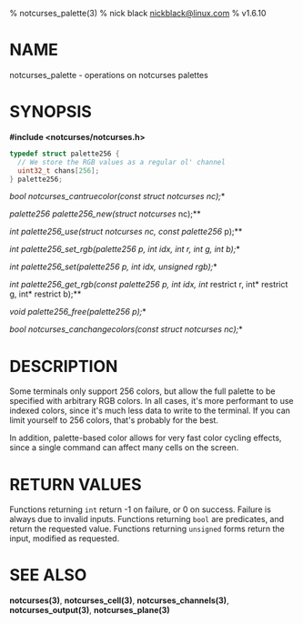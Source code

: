 % notcurses_palette(3)
% nick black <nickblack@linux.com>
% v1.6.10

# NAME

notcurses_palette - operations on notcurses palettes

# SYNOPSIS

**#include <notcurses/notcurses.h>**

```c
typedef struct palette256 {
  // We store the RGB values as a regular ol' channel
  uint32_t chans[256];
} palette256;
```

**bool notcurses_cantruecolor(const struct notcurses* nc);**

**palette256* palette256_new(struct notcurses* nc);**

**int palette256_use(struct notcurses* nc, const palette256* p);**

**int palette256_set_rgb(palette256* p, int idx, int r, int g, int b);**

**int palette256_set(palette256* p, int idx, unsigned rgb);**

**int palette256_get_rgb(const palette256* p, int idx, int* restrict r, int* restrict g, int* restrict b);**

**void palette256_free(palette256* p);**

**bool notcurses_canchangecolors(const struct notcurses* nc);**

# DESCRIPTION

Some terminals only support 256 colors, but allow the full palette to be
specified with arbitrary RGB colors. In all cases, it's more performant to use
indexed colors, since it's much less data to write to the terminal. If you can
limit yourself to 256 colors, that's probably for the best.

In addition, palette-based color allows for very fast color cycling effects,
since a single command can affect many cells on the screen.

# RETURN VALUES

Functions returning `int` return -1 on failure, or 0 on success. Failure is
always due to invalid inputs. Functions returning `bool` are predicates, and
return the requested value. Functions returning `unsigned` forms return the
input, modified as requested.

# SEE ALSO

**notcurses(3)**,
**notcurses_cell(3)**,
**notcurses_channels(3)**,
**notcurses_output(3)**,
**notcurses_plane(3)**
